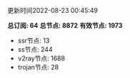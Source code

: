 更新时间2022-08-23 00:45:49

**总订阅: 64**
**总节点: 8872**
**有效节点: 1973**
- ssr节点: 13
- ss节点: 244
- v2ray节点: 1688
- trojan节点: 28
